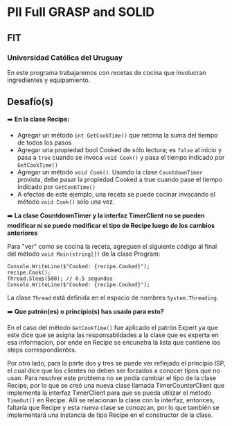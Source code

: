 # PII Full GRASP and SOLID
## FIT
### Universidad Católica del Uruguay

En este programa trabajaremos con recetas de cocina que involucran ingredientes y equipamiento.

## Desafío(s)
️➡️ **En la clase Recipe:**
* Agregar un método ```int GetCookTime()``` que retorna la suma del tiempo de todos los pasos
* Agregar una propiedad bool Cooked de sólo lectura; es ```false``` al inicio y pasa a ```true``` cuando se invoca ```void Cook()``` y pasa el tiempo indicado por ```GetCookTime()```
* Agregar un método ```void Cook()```. Usando la clase ```CountdownTimer``` provista, debe pasar la propiedad Cooked a true cuando pase el tiempo indicado por ```GetCookTime()```
* A efectos de este ejemplo, una receta se puede cocinar invocando el método ```void Cook()``` sólo una vez.

️➡️ **La clase CountdownTimer y la interfaz TimerClient no se pueden modificar ni se puede modificar el tipo de Recipe luego de los cambios anteriores**

Para "ver" como se cocina la receta, agreguen el siguiente código al final del método ```void Main(string[])``` de la clase Program:

```Csharp
Console.WriteLine($"Cooked: {recipe.Cooked}");
recipe.Cook();
Thread.Sleep(500); // 0.5 segundos
Console.WriteLine($"Cooked: {recipe.Cooked}");
```
La clase ```Thread``` está definida en el espacio de nombres ```System.Threading```.


️➡️ **Que patrón(es) o principio(s) has usado para esto?**

En el caso del método ```GetCookTime()``` fue aplicado el patrón Expert ya que este dice que se asigna las responsabildades a la clase que es experta en esa informacion, por ende en Recipe se encunetra la lista que contiene los steps correspondientes.

Por otro lado, para la parte dos y tres se puede ver reflejado el principio ISP, el cual dice que los clientes no deben ser forzados a conocer tipos que no usan. Para resolver este problema no se podía cambiar el tipo de la clase Recipe, por lo que se creó una nueva clase llamada TimerCounterClient que implementa la interfaz TimerClient para que se pueda utilizar el método ```TimeOut()``` en Recipe. Allí se relacionan la clase con la interfaz, entonces, faltaría que Recipe y esta nueva clase se conozcan, por lo que también se implementará una instancia de tipo Recipe en el constructor de la clase. 
